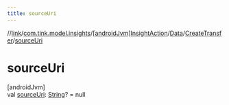 ```yaml
---
title: sourceUri
---
```

//[link](../../../../../index.html)/[com.tink.model.insights](../../../index.html)/[[androidJvm]InsightAction](../../index.html)/[Data](../index.html)/[CreateTransfer](index.html)/[sourceUri](source-uri.html)



# sourceUri



[androidJvm]\
val [sourceUri](source-uri.html): [String](https://kotlinlang.org/api/latest/jvm/stdlib/kotlin/-string/index.html)? = null




